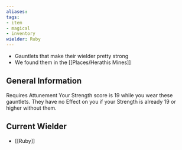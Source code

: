 ```yaml
---
aliases: 
tags:
- item
- magical
- inventory
wielder: Ruby
---
```


- Gauntlets that make their wielder pretty strong 
- We found them in the [[Places/Herathis Mines]]

## General Information
Requires Attunement
Your Strength score is 19 while you wear these gauntlets. They have no Effect on you if your Strength is already 19 or higher without them.

## Current Wielder
- [[Ruby]]


